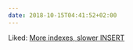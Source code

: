 ```yaml
---
date: 2018-10-15T04:41:52+02:00
---
```


Liked: [More indexes, slower INSERT](https://use-the-index-luke.com/sql/dml/insert)
